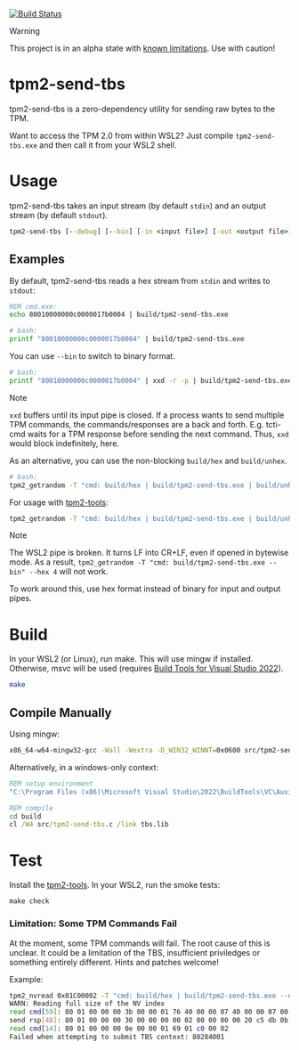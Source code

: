 [![Build Status](https://github.com/tpm2-software/tpm2-send-tbs/workflows/CI/badge.svg)](https://github.com/tpm2-software/tpm2-send-tbs/actions)

> [!WARNING]
> This project is in an alpha state with [known limitations](#limitation-some-tpm-commands-fail). Use with caution!

# tpm2-send-tbs

tpm2-send-tbs is a zero-dependency utility for sending raw bytes to the TPM.

Want to access the TPM 2.0 from within WSL2? Just compile `tpm2-send-tbs.exe` and then call it from your WSL2 shell.


# Usage

tpm2-send-tbs takes an input stream (by default `stdin`) and an output stream (by default `stdout`).

```cmd
tpm2-send-tbs [--debug] [--bin] [-in <input file>] [-out <output file>]
```

## Examples

By default, tpm2-send-tbs reads a hex stream from `stdin` and writes to `stdout`:

```cmd
REM cmd.exe:
echo 80010000000c0000017b0004 | build/tpm2-send-tbs.exe
```

```bash
# bash:
printf "80010000000c0000017b0004" | build/tpm2-send-tbs.exe
```

You can use `--bin` to switch to binary format.

```bash
# bash:
printf "80010000000c0000017b0004" | xxd -r -p | build/tpm2-send-tbs.exe --bin | xxd -p
```

> [!NOTE]
> `xxd` buffers until its input pipe is closed. If a process wants to
> send multiple TPM commands, the commands/responses are a back and forth. E.g.
> tcti-cmd waits for a TPM response before sending the next command. Thus, `xxd`
> would block indefinitely, here.
>
> As an alternative, you can use the non-blocking `build/hex` and `build/unhex`.
>
> ```bash
> # bash:
> tpm2_getrandom -T "cmd: build/hex | build/tpm2-send-tbs.exe | build/unhex" --hex 4
> ```

For usage with [tpm2-tools](https://github.com/tpm2-software/tpm2-tools):

```bash
tpm2_getrandom -T "cmd: build/hex | build/tpm2-send-tbs.exe | build/unhex" --hex 4
```

> [!NOTE]
> The WSL2 pipe is broken. It turns LF into CR+LF, even if opened in bytewise mode. As a result, `tpm2_getrandom -T "cmd: build/tpm2-send-tbs.exe --bin" --hex 4` will not work.
>
> To work around this, use hex format instead of binary for input and output pipes.

# Build

In your WSL2 (or Linux), run make. This will use mingw if installed. Otherwise, msvc will be used (requires [Build Tools for Visual Studio 2022](https://visualstudio.microsoft.com/downloads/#build-tools-for-visual-studio-2022)).

```bash
make
```

## Compile Manually

Using mingw:
```bash
x86_64-w64-mingw32-gcc -Wall -Wextra -D_WIN32_WINNT=0x0600 src/tpm2-send-tbs.c -o tpm2-send-tbs.exe -L /mnt/c/Program\ Files\ \(x86\)/Windows\ Kits/10/Lib/*/um/x64 -l:tbs.lib
```

Alternatively, in a windows-only context:

```cmd
REM setup environment
"C:\Program Files (x86)\Microsoft Visual Studio\2022\BuildTools\VC\Auxiliary\Build\vcvars32.bat"

REM compile
cd build
cl /W4 src/tpm2-send-tbs.c /link tbs.lib
```

# Test

Install the [tpm2-tools](https://github.com/tpm2-software/tpm2-tools). In your WSL2, run the smoke tests:

```
make check
```

### Limitation: Some TPM Commands Fail

At the moment, some TPM commands will fail. The root cause of this is unclear. It could be a limitation of the TBS, insufficient priviledges or something entirely different. Hints and patches welcome!

Example:

```bash
tpm2_nvread 0x01C00002 -T "cmd: build/hex | build/tpm2-send-tbs.exe --debug | build/unhex"
WARN: Reading full size of the NV index
read cmd[59]: 80 01 00 00 00 3b 00 00 01 76 40 00 00 07 40 00 00 07 00 20 4f 83 b6 b9 fa 2d d2 e2 30 c8 a5 ce 6d 62 ee 9b 94 45 5e 69 47 a4 52 7f 79 39 15 2c 2f e7 b5 7b 00 00 00 00 10 00 0b
send rsp[48]: 80 01 00 00 00 30 00 00 00 00 02 00 00 00 00 20 c5 db 0b a8 b1 c7 03 45 76 d2 37 1b fd dd f1 ef f9 fc 1d b8 ea 5f 57 46 90 f1 6e e6 25 16 f7 38
read cmd[14]: 80 01 00 00 00 0e 00 00 01 69 01 c0 00 02
Failed when attempting to submit TBS context: 80284001
```
